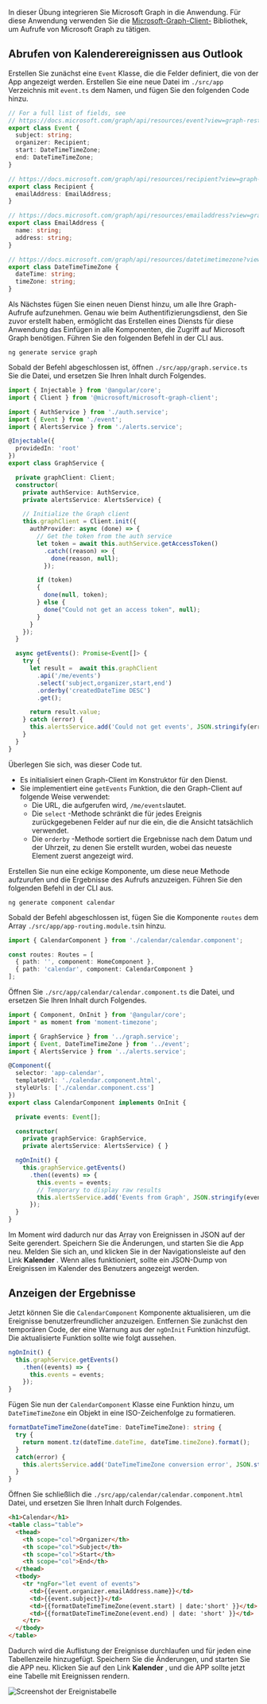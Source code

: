 <!-- markdownlint-disable MD002 MD041 -->

In dieser Übung integrieren Sie Microsoft Graph in die Anwendung. Für diese Anwendung verwenden Sie die [Microsoft-Graph-Client-](https://github.com/microsoftgraph/msgraph-sdk-javascript) Bibliothek, um Aufrufe von Microsoft Graph zu tätigen.

## <a name="get-calendar-events-from-outlook"></a>Abrufen von Kalenderereignissen aus Outlook

Erstellen Sie zunächst eine `Event` Klasse, die die Felder definiert, die von der App angezeigt werden. Erstellen Sie eine neue Datei im `./src/app` Verzeichnis mit `event.ts` dem Namen, und fügen Sie den folgenden Code hinzu.

```TypeScript
// For a full list of fields, see
// https://docs.microsoft.com/graph/api/resources/event?view=graph-rest-1.0
export class Event {
  subject: string;
  organizer: Recipient;
  start: DateTimeTimeZone;
  end: DateTimeTimeZone;
}

// https://docs.microsoft.com/graph/api/resources/recipient?view=graph-rest-1.0
export class Recipient {
  emailAddress: EmailAddress;
}

// https://docs.microsoft.com/graph/api/resources/emailaddress?view=graph-rest-1.0
export class EmailAddress {
  name: string;
  address: string;
}

// https://docs.microsoft.com/graph/api/resources/datetimetimezone?view=graph-rest-1.0
export class DateTimeTimeZone {
  dateTime: string;
  timeZone: string;
}
```

Als Nächstes fügen Sie einen neuen Dienst hinzu, um alle Ihre Graph-Aufrufe aufzunehmen. Genau wie beim Authentifizierungsdienst, den Sie zuvor erstellt haben, ermöglicht das Erstellen eines Diensts für diese Anwendung das Einfügen in alle Komponenten, die Zugriff auf Microsoft Graph benötigen. Führen Sie den folgenden Befehl in der CLI aus.

```Shell
ng generate service graph
```

Sobald der Befehl abgeschlossen ist, öffnen `./src/app/graph.service.ts` Sie die Datei, und ersetzen Sie Ihren Inhalt durch Folgendes.

```TypeScript
import { Injectable } from '@angular/core';
import { Client } from '@microsoft/microsoft-graph-client';

import { AuthService } from './auth.service';
import { Event } from './event';
import { AlertsService } from './alerts.service';

@Injectable({
  providedIn: 'root'
})
export class GraphService {

  private graphClient: Client;
  constructor(
    private authService: AuthService,
    private alertsService: AlertsService) {

    // Initialize the Graph client
    this.graphClient = Client.init({
      authProvider: async (done) => {
        // Get the token from the auth service
        let token = await this.authService.getAccessToken()
          .catch((reason) => {
            done(reason, null);
          });

        if (token)
        {
          done(null, token);
        } else {
          done("Could not get an access token", null);
        }
      }
    });
  }

  async getEvents(): Promise<Event[]> {
    try {
      let result =  await this.graphClient
        .api('/me/events')
        .select('subject,organizer,start,end')
        .orderby('createdDateTime DESC')
        .get();

      return result.value;
    } catch (error) {
      this.alertsService.add('Could not get events', JSON.stringify(error, null, 2));
    }
  }
}
```

Überlegen Sie sich, was dieser Code tut.

- Es initialisiert einen Graph-Client im Konstruktor für den Dienst.
- Sie implementiert eine `getEvents` Funktion, die den Graph-Client auf folgende Weise verwendet:
  - Die URL, die aufgerufen wird, `/me/events`lautet.
  - Die `select` -Methode schränkt die für jedes Ereignis zurückgegebenen Felder auf nur die ein, die die Ansicht tatsächlich verwendet.
  - Die `orderby` -Methode sortiert die Ergebnisse nach dem Datum und der Uhrzeit, zu denen Sie erstellt wurden, wobei das neueste Element zuerst angezeigt wird.

Erstellen Sie nun eine eckige Komponente, um diese neue Methode aufzurufen und die Ergebnisse des Aufrufs anzuzeigen. Führen Sie den folgenden Befehl in der CLI aus.

```Shell
ng generate component calendar
```

Sobald der Befehl abgeschlossen ist, fügen Sie die Komponente `routes` dem Array `./src/app/app-routing.module.ts`in hinzu.

```TypeScript
import { CalendarComponent } from './calendar/calendar.component';

const routes: Routes = [
  { path: '', component: HomeComponent },
  { path: 'calendar', component: CalendarComponent }
];
```

Öffnen Sie `./src/app/calendar/calendar.component.ts` die Datei, und ersetzen Sie Ihren Inhalt durch Folgendes.

```TypeScript
import { Component, OnInit } from '@angular/core';
import * as moment from 'moment-timezone';

import { GraphService } from '../graph.service';
import { Event, DateTimeTimeZone } from '../event';
import { AlertsService } from '../alerts.service';

@Component({
  selector: 'app-calendar',
  templateUrl: './calendar.component.html',
  styleUrls: ['./calendar.component.css']
})
export class CalendarComponent implements OnInit {

  private events: Event[];

  constructor(
    private graphService: GraphService,
    private alertsService: AlertsService) { }

  ngOnInit() {
    this.graphService.getEvents()
      .then((events) => {
        this.events = events;
        // Temporary to display raw results
        this.alertsService.add('Events from Graph', JSON.stringify(events, null, 2));
      });
  }
}
```

Im Moment wird dadurch nur das Array von Ereignissen in JSON auf der Seite gerendert. Speichern Sie die Änderungen, und starten Sie die App neu. Melden Sie sich an, und klicken Sie in der Navigationsleiste auf den Link **Kalender** . Wenn alles funktioniert, sollte ein JSON-Dump von Ereignissen im Kalender des Benutzers angezeigt werden.

## <a name="display-the-results"></a>Anzeigen der Ergebnisse

Jetzt können Sie die `CalendarComponent` Komponente aktualisieren, um die Ereignisse benutzerfreundlicher anzuzeigen. Entfernen Sie zunächst den temporären Code, der eine Warnung aus der `ngOnInit` Funktion hinzufügt. Die aktualisierte Funktion sollte wie folgt aussehen.

```TypeScript
ngOnInit() {
  this.graphService.getEvents()
    .then((events) => {
      this.events = events;
    });
}
```

Fügen Sie nun der `CalendarComponent` Klasse eine Funktion hinzu, um `DateTimeTimeZone` ein Objekt in eine ISO-Zeichenfolge zu formatieren.

```TypeScript
formatDateTimeTimeZone(dateTime: DateTimeTimeZone): string {
  try {
    return moment.tz(dateTime.dateTime, dateTime.timeZone).format();
  }
  catch(error) {
    this.alertsService.add('DateTimeTimeZone conversion error', JSON.stringify(error));
  }
}
```

Öffnen Sie schließlich die `./src/app/calendar/calendar.component.html` Datei, und ersetzen Sie Ihren Inhalt durch Folgendes.

```html
<h1>Calendar</h1>
<table class="table">
  <thead>
    <th scope="col">Organizer</th>
    <th scope="col">Subject</th>
    <th scope="col">Start</th>
    <th scope="col">End</th>
  </thead>
  <tbody>
    <tr *ngFor="let event of events">
      <td>{{event.organizer.emailAddress.name}}</td>
      <td>{{event.subject}}</td>
      <td>{{formatDateTimeTimeZone(event.start) | date:'short' }}</td>
      <td>{{formatDateTimeTimeZone(event.end) | date: 'short' }}</td>
    </tr>
  </tbody>
</table>
```

Dadurch wird die Auflistung der Ereignisse durchlaufen und für jeden eine Tabellenzeile hinzugefügt. Speichern Sie die Änderungen, und starten Sie die APP neu. Klicken Sie auf den Link **Kalender** , und die APP sollte jetzt eine Tabelle mit Ereignissen rendern.

![Screenshot der Ereignistabelle](./images/add-msgraph-01.png)